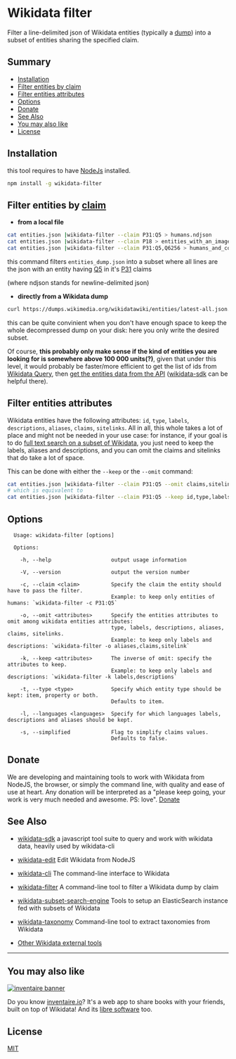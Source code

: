 # Wikidata filter

Filter a line-delimited json of Wikidata entities (typically a [dump](https://www.wikidata.org/wiki/Wikidata:Database_download#JSON_dumps_.28recommended.29)) into a subset of entities sharing the specified claim.

## Summary

<!-- START doctoc generated TOC please keep comment here to allow auto update -->
<!-- DON'T EDIT THIS SECTION, INSTEAD RE-RUN doctoc TO UPDATE -->


- [Installation](#installation)
- [Filter entities by claim](#filter-entities-by-claim)
- [Filter entities attributes](#filter-entities-attributes)
- [Options](#options)
- [Donate](#donate)
- [See Also](#see-also)
- [You may also like](#you-may-also-like)
- [License](#license)

<!-- END doctoc generated TOC please keep comment here to allow auto update -->

## Installation
this tool requires to have [NodeJs](http://nodejs.org) installed.

```sh
npm install -g wikidata-filter
```

## Filter entities by [claim](https://www.wikidata.org/wiki/Wikidata:Glossary/en#Claims_and_statements)

* **from a local file**
```sh
cat entities.json |wikidata-filter --claim P31:Q5 > humans.ndjson
cat entities.json |wikidata-filter --claim P18 > entities_with_an_image.ndjson
cat entities.json |wikidata-filter --claim P31:Q5,Q6256 > humans_and_countries.ndjson
```
this command filters `entities_dump.json` into a subset where all lines are the json with an entity having [Q5](https://wikidata.org/entity/Q5) in it's [P31](https://wikidata.org/wiki/Property:P31) claims

(where ndjson stands for newline-delimited json)

* **directly from a Wikidata dump**
```sh
curl https://dumps.wikimedia.org/wikidatawiki/entities/latest-all.json.gz |gzip -d |wikidata-filter --claim P31:Q5 > humans.ndjson
```
this can be quite convinient when you don't have enough space to keep the whole decompressed dump on your disk: here you only write the desired subset.

Of course, **this probably only make sense if the kind of entities you are looking for is somewhere above 100 000 units(?)**, given that under this level, it would probably be faster/more efficient to get the list of ids from [Wikidata Query](http://query.wikidata.org/), then [get the entities data from the API](https://www.wikidata.org/w/api.php?action=help&modules=wbgetentities) ([wikidata-sdk](https://github.com/maxlath/wikidata-sdk#get-entities-by-id) can be helpful there).

## Filter entities attributes

Wikidata entities have the following attributes: `id`, `type`, `labels`, `descriptions`, `aliases`, `claims`, `sitelinks`.
All in all, this whole takes a lot of place and might not be needed in your use case: for instance, if your goal is to do [full text search on a subset of Wikidata](http://github.com/inventaire/inv-elasticsearch), you just need to keep the labels, aliases and descriptions, and you can omit the claims and sitelinks that do take a lot of space.

This can be done with either the `--keep` or the `--omit` command:
```sh
cat entities.json |wikidata-filter --claim P31:Q5 --omit claims,sitelinks > humans.ndjson
# which is equivalent to
cat entities.json |wikidata-filter --claim P31:Q5 --keep id,type,labels,descriptions,aliases > humans.ndjson
```

## Options

```
  Usage: wikidata-filter [options]

  Options:

    -h, --help                   output usage information

    -V, --version                output the version number

    -c, --claim <claim>          Specify the claim the entity should have to pass the filter.
                                 Example: to keep only entities of humans: `wikidata-filter -c P31:Q5`

    -o, --omit <attributes>      Specify the entities attributes to omit among wikidata entities attributes:
                                 type, labels, descriptions, aliases, claims, sitelinks.
                                 Example: to keep only labels and descriptions: `wikidata-filter -o aliases,claims,sitelink`

    -k, --keep <attributes>      The inverse of omit: specify the attributes to keep.
                                 Example: to keep only labels and descriptions: `wikidata-filter -k labels,descriptions`

    -t, --type <type>            Specify which entity type should be kept: item, property or both.
                                 Defaults to item.

    -l, --languages <languages>  Specify for which languages labels, descriptions and aliases should be kept.

    -s, --simplified             Flag to simplify claims values.
                                 Defaults to false.
```


## Donate

We are developing and maintaining tools to work with Wikidata from NodeJS, the browser, or simply the command line, with quality and ease of use at heart. Any donation will be interpreted as a "please keep going, your work is very much needed and awesome. PS: love". [Donate](https://liberapay.com/WikidataJS)

## See Also

* [wikidata-sdk](https://github.com/maxlath/wikidata-sdk)
a javascript tool suite to query and work with wikidata data, heavily used by wikidata-cli

* [wikidata-edit](https://www.npmjs.com/package/wikidata-edit)
Edit Wikidata from NodeJS

* [wikidata-cli](https://github.com/maxlath/wikidata-cli)
The command-line interface to Wikidata

* [wikidata-filter](https://github.com/maxlath/wikidata-filter)
A command-line tool to filter a Wikidata dump by claim

* [wikidata-subset-search-engine](https://github.com/inventaire/wikidata-subset-search-engine)
Tools to setup an ElasticSearch instance fed with subsets of Wikidata

* [wikidata-taxonomy](https://github.com/nichtich/wikidata-taxonomy)
Command-line tool to extract taxonomies from Wikidata

* [Other Wikidata external tools](https://www.wikidata.org/wiki/Wikidata:Tools/External_tools)
-------------

## You may also like

[![inventaire banner](https://inventaire.io/public/images/inventaire-brittanystevens-13947832357-CC-BY-lighter-blue-4-banner-500px.png)](https://inventaire.io)

Do you know [inventaire.io](https://inventaire.io/)? It's a web app to share books with your friends, built on top of Wikidata! And its [libre software](http://github.com/inventaire/inventaire) too.

## License
[MIT](LICENSE.md)
